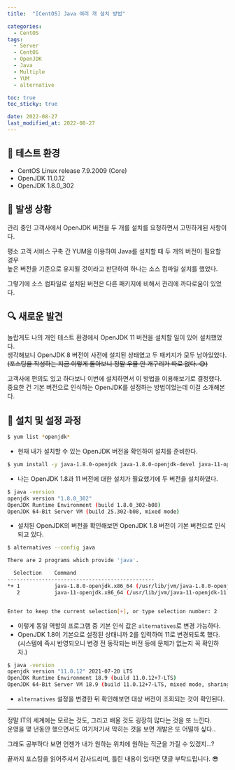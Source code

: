 ```yaml
---
title:  "[CentOS] Java 여러 개 설치 방법" 

categories:
  - CentOS
tags:
  - Server
  - CentOS
  - OpenJDK
  - Java
  - Multiple
  - YUM
  - alternative

toc: true
toc_sticky: true

date: 2022-08-27
last_modified_at: 2022-08-27
---
```


## 🎇 테스트 환경
- CentOS Linux release 7.9.2009 (Core)
- OpenJDK 11.0.12
- OpenJDK 1.8.0_302

## 🤔 발생 상황
관리 중인 고객사에서 OpenJDK 버전을 두 개를 설치를 요청하면서 고민하게된 사항이다.

평소 고객 서비스 구축 간 YUM을 이용하여 Java를 설치할 때 두 개의 버전이 필요할 경우   
높은 버전을 기준으로 유지될 것이라고 판단하여 하나는 소스 컴파일 설치를 했었다.  

그렇기에 소스 컴파일로 설치된 버전은 다른 패키지에 비해서 관리에 까다로움이 있었다.

## 🔍 새로운 발견
놀랍게도 나의 개인 테스트 환경에서 OpenJDK 11 버전을 설치할 일이 있어 설치했었다.  
생각해보니 OpenJDK 8 버전이 사전에 설치된 상태였고 두 패키지가 모두 남아있었다.  
~~(포스팅을 작성하는 지금 이렇게 돌아보니 정말 우물 안 개구리가 따로 없다. 😅)~~

고객사에 편의도 있고 하다보니 이번에 설치하면서 이 방법을 이용해보기로 결정했다.  
중요한 건 기본 버전으로 인식하는 OpenJDK를 설정하는 방법이었는데 이걸 소개해본다.

## 🔧 설치 및 설정 과정

```bash
$ yum list *openjdk*
```
- 현재 내가 설치할 수 있는 OpenJDK 버전을 확인하여 설치를 준비한다.

```bash
$ yum install -y java-1.8.0-openjdk java-1.8.0-openjdk-devel java-11-openjdk java-11-openjdk-devel
```
- 나는 OpenJDK 1.8과 11 버전에 대한 설치가 필요했기에 두 버전을 설치하였다.

```bash
$ java -version
openjdk version "1.8.0_302"
OpenJDK Runtime Environment (build 1.8.0_302-b08)
OpenJDK 64-Bit Server VM (build 25.302-b08, mixed mode)
```
- 설치된 OpenJDK의 버전을 확인해보면 OpenJDK 1.8 버전이 기본 버전으로 인식되고 있다.

```bash
$ alternatives --config java

There are 2 programs which provide 'java'.

  Selection    Command
-----------------------------------------------
*+ 1           java-1.8.0-openjdk.x86_64 (/usr/lib/jvm/java-1.8.0-openjdk-1.8.0.302.b08-0.el7_9.x86_64/jre/bin/java)
   2           java-11-openjdk.x86_64 (/usr/lib/jvm/java-11-openjdk-11.0.12.0.7-0.el7_9.x86_64/bin/java)


Enter to keep the current selection[+], or type selection number: 2
```
- 이렇게 동일 역할의 프로그램 중 기본 인식 값은 `alternatives`로 변경 가능하다.
- OpenJDK 1.8이 기본으로 설정된 상태니까 2를 입력하여 11로 변경되도록 했다.  
(시스템에 즉시 반영되오니 변경 전 동작되는 버전 등에 문제가 없는지 꼭 확인하자.)

```bash
$ java -version
openjdk version "11.0.12" 2021-07-20 LTS
OpenJDK Runtime Environment 18.9 (build 11.0.12+7-LTS)
OpenJDK 64-Bit Server VM 18.9 (build 11.0.12+7-LTS, mixed mode, sharing)
```
- `alternatives` 설정을 변경한 뒤 확인해보면 대상 버전이 조회되는 것이 확인된다.

---

정말 IT의 세계에는 모르는 것도, 그리고 배울 것도 굉장히 많다는 것을 또 느낀다.  
운영을 몇 년동안 했으면서도 여기저기서 막히는 것을 보면 개발은 또 어떨까 싶다..

그래도 공부하다 보면 언젠가 내가 원하는 위치에 원하는 직군을 가질 수 있겠지...?

끝까지 포스팅을 읽어주셔서 감사드리며, 틀린 내용이 있다면 댓글 부탁드립니다. 😎
